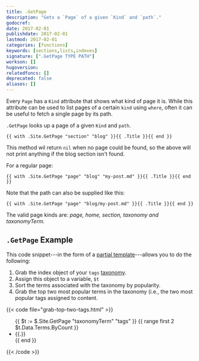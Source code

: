 ```yaml
---
title: .GetPage
description: "Gets a `Page` of a given `Kind` and `path`."
godocref:
date: 2017-02-01
publishdate: 2017-02-01
lastmod: 2017-02-01
categories: [functions]
keywords: [sections,lists,indexes]
signature: [".GetPage TYPE PATH"]
workson: []
hugoversion:
relatedfuncs: []
deprecated: false
aliases: []
---
```


Every `Page` has a `Kind` attribute that shows what kind of page it is. While this attribute can be used to list pages of a certain `kind` using `where`, often it can be useful to fetch a single page by its path.

`.GetPage` looks up a page of a given `Kind` and `path`.

```
{{ with .Site.GetPage "section" "blog" }}{{ .Title }}{{ end }}
```

This method wil return `nil` when no page could be found, so the above will not print anything if the blog section isn't found.

For a regular page:

```
{{ with .Site.GetPage "page" "blog" "my-post.md" }}{{ .Title }}{{ end }}
```

Note that the path can also be supplied like this:

```
{{ with .Site.GetPage "page" "blog/my-post.md" }}{{ .Title }}{{ end }}
```

The valid page kinds are: *page, home, section, taxonomy and taxonomyTerm.*

## `.GetPage` Example

This code snippet---in the form of a [partial template][partials]---allows you to do the following:

1. Grab the index object of your `tags` [taxonomy][].
2. Assign this object to a variable, `$t`
3. Sort the terms associated with the taxonomy by popularity.
4. Grab the top two most popular terms in the taxonomy (i.e., the two most popular tags assigned to content.

{{< code file="grab-top-two-tags.html" >}}
<ul class="most-popular-tags">
{{ $t := $.Site.GetPage "taxonomyTerm" "tags" }}
{{ range first 2 $t.Data.Terms.ByCount }}
    <li>{{.}}</li>
{{ end }}
</ul>
{{< /code >}}


[partials]: /templates/partials/
[taxonomy]: /content-management/taxonomies/
